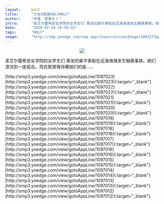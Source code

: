 ```yaml
---
layout:     post
title:      "少女X怪兽HOLYHOLY"
author:     "作者：菅原キく"
intro:      "圣艾尔蕾希安女学院的女学生们 乘坐的豪华客船在远海海滩发生触礁事故。她们漂流到一座孤岛，而在那里等待著她们的是……"
date:       "2018-02-14 16:56:55"
tags:       "HOLY"
image:      "http://smp.yoedge.com/smp-app/resource/viewImage/1003273appline.png"
---
```

<div style="text-align: center">
<p><img src="http://smp.yoedge.com/smp-app/resource/viewImage/1003273appline.png"/></p>
</div>
<p class="post-meta">
<span>圣艾尔蕾希安女学院的女学生们 乘坐的豪华客船在远海海滩发生触礁事故。她们漂流到一座孤岛，而在那里等待著她们的是……</span>
</p>
[http://smp3.yoedge.com/view/gotoAppLine/1097023](http://smp3.yoedge.com/view/gotoAppLine/1097023){:target="_blank"}
[http://smp3.yoedge.com/view/gotoAppLine/1097022](http://smp3.yoedge.com/view/gotoAppLine/1097022){:target="_blank"}
[http://smp3.yoedge.com/view/gotoAppLine/1097021](http://smp3.yoedge.com/view/gotoAppLine/1097021){:target="_blank"}
[http://smp3.yoedge.com/view/gotoAppLine/1097020](http://smp3.yoedge.com/view/gotoAppLine/1097020){:target="_blank"}
[http://smp3.yoedge.com/view/gotoAppLine/1097019](http://smp3.yoedge.com/view/gotoAppLine/1097019){:target="_blank"}
[http://smp3.yoedge.com/view/gotoAppLine/1097018](http://smp3.yoedge.com/view/gotoAppLine/1097018){:target="_blank"}
[http://smp3.yoedge.com/view/gotoAppLine/1097017](http://smp3.yoedge.com/view/gotoAppLine/1097017){:target="_blank"}
[http://smp3.yoedge.com/view/gotoAppLine/1097016](http://smp3.yoedge.com/view/gotoAppLine/1097016){:target="_blank"}
[http://smp3.yoedge.com/view/gotoAppLine/1097015](http://smp3.yoedge.com/view/gotoAppLine/1097015){:target="_blank"}
[http://smp3.yoedge.com/view/gotoAppLine/1097014](http://smp3.yoedge.com/view/gotoAppLine/1097014){:target="_blank"}
[http://smp3.yoedge.com/view/gotoAppLine/1097013](http://smp3.yoedge.com/view/gotoAppLine/1097013){:target="_blank"}
[http://smp3.yoedge.com/view/gotoAppLine/1097012](http://smp3.yoedge.com/view/gotoAppLine/1097012){:target="_blank"}


